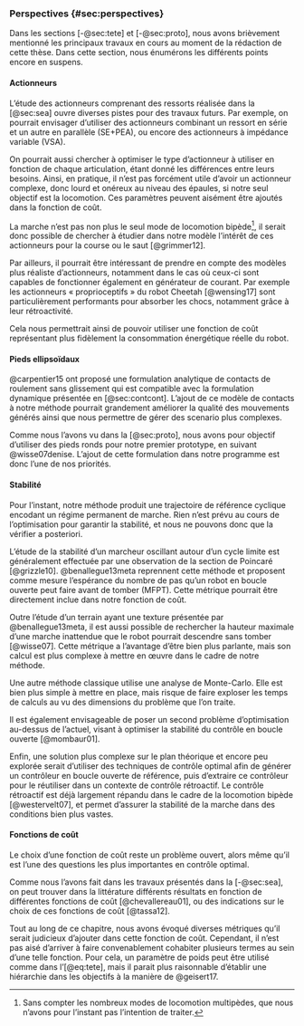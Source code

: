 ### Perspectives {#sec:perspectives}

Dans les sections [-@sec:tete] et [-@sec:proto], nous avons brièvement mentionné les principaux travaux en cours au
moment de la rédaction de cette thèse. Dans cette section, nous énumérons les différents points encore en suspens.

#### Actionneurs

L’étude des actionneurs comprenant des ressorts réalisée dans la [@sec:sea] ouvre diverses pistes pour des travaux
futurs. Par exemple, on pourrait envisager d’utiliser des actionneurs combinant un ressort en série et un autre en
parallèle (SE+PEA), ou encore des actionneurs à impédance variable (VSA).

On pourrait aussi chercher à optimiser le type d’actionneur à utiliser en fonction de chaque articulation, étant donné
les différences entre leurs besoins.  Ainsi, en pratique, il n’est pas forcément utile d’avoir un actionneur complexe,
donc lourd et onéreux au niveau des épaules, si notre seul objectif est la locomotion. Ces paramètres peuvent aisément
être ajoutés dans la fonction de coût.

La marche n’est pas non plus le seul mode de locomotion bipède[^13], il serait donc possible de chercher à
étudier dans notre modèle l’intérêt de ces actionneurs pour la course ou le saut [@grimmer12].

[^13]: Sans compter les nombreux modes de locomotion multipèdes, que nous n’avons pour l’instant pas l’intention de
traiter.

Par ailleurs, il pourrait être intéressant de prendre en compte des modèles plus réaliste d’actionneurs, notamment
dans le cas où ceux-ci sont capables de fonctionner également en générateur de courant. Par exemple les actionneurs
« proprioceptifs » du robot Cheetah [@wensing17] sont particulièrement performants pour absorber les chocs, notamment
grâce à leur rétroactivité.

Cela nous permettrait ainsi de pouvoir utiliser une fonction de coût représentant plus fidèlement la consommation
énergétique réelle du robot.


#### Pieds ellipsoïdaux

@carpentier15 ont proposé une formulation analytique de contacts de roulement sans glissement qui est compatible avec
la formulation dynamique présentée en [@sec:contcont]. L’ajout de ce modèle de contacts à notre méthode pourrait
grandement améliorer la qualité des mouvements générés ainsi que nous permettre de gérer des scenario plus complexes.

Comme nous l’avons vu dans la [@sec:proto], nous avons pour objectif d’utiliser des pieds ronds pour notre premier
prototype, en suivant @wisse07denise. L’ajout de cette formulation dans notre programme est donc l’une de nos
priorités.

#### Stabilité

Pour l’instant, notre méthode produit une trajectoire de référence cyclique encodant un régime permanent de marche.
Rien n’est prévu au cours de l’optimisation pour garantir la stabilité, et nous ne pouvons donc que la vérifier a
posteriori.

L’étude de la stabilité d’un marcheur oscillant autour d’un cycle limite est généralement effectuée par une observation
de la section de Poincaré [@grizzle10]. @benallegue13meta reprennent cette méthode et proposent comme mesure
l’espérance du nombre de pas qu’un robot en boucle ouverte peut faire avant de tomber (MFPT). Cette métrique pourrait
être directement inclue dans notre fonction de coût.

Outre l’étude d’un terrain ayant une texture présentée par @benallegue13meta, il est aussi possible de rechercher la
hauteur maximale d’une marche inattendue que le robot pourrait descendre sans tomber [@wisse07]. Cette métrique a
l’avantage d’être bien plus parlante, mais son calcul est plus complexe à mettre en œuvre dans le cadre de notre
méthode.

Une autre méthode classique utilise une analyse de Monte-Carlo. Elle est bien plus simple à mettre en place, mais
risque de faire exploser les temps de calculs au vu des dimensions du problème que l’on traite.

Il est également envisageable de poser un second problème d’optimisation au-dessus de l’actuel, visant à optimiser la
stabilité du contrôle en boucle ouverte [@mombaur01].

Enfin, une solution plus complexe sur le plan théorique et encore peu explorée serait d’utiliser des techniques de
contrôle optimal afin de générer un contrôleur en boucle ouverte de référence, puis d’extraire ce contrôleur pour le
réutiliser dans un contexte de contrôle rétroactif. Le contrôle rétroactif est déjà largement répandu dans le cadre de
la locomotion bipède [@westervelt07], et permet d’assurer la stabilité de la marche dans des conditions bien plus
vastes.

#### Fonctions de coût

Le choix d’une fonction de coût reste un problème ouvert, alors même qu’il est l’une des questions les plus importantes
en contrôle optimal.

Comme nous l’avons fait dans les travaux présentés dans la [-@sec:sea], on peut trouver dans la littérature différents
résultats en fonction de différentes fonctions de coût [@chevallereau01], ou des indications sur le choix de ces
fonctions de coût [@tassa12].

Tout au long de ce chapitre, nous avons évoqué diverses métriques qu’il serait judicieux d’ajouter dans cette fonction
de coût. Cependant, il n’est pas aisé d’arriver à faire convenablement cohabiter plusieurs termes au sein d’une
telle fonction. Pour cela, un paramètre de poids peut être utilisé comme dans l’[@eq:tete], mais il parait plus
raisonnable d’établir une hiérarchie dans les objectifs à la manière de @geisert17.
